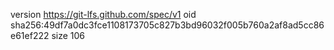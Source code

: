version https://git-lfs.github.com/spec/v1
oid sha256:49df7a0dc3fce1108173705c827b3bd96032f005b760a2af8ad5cc86e61ef222
size 106
